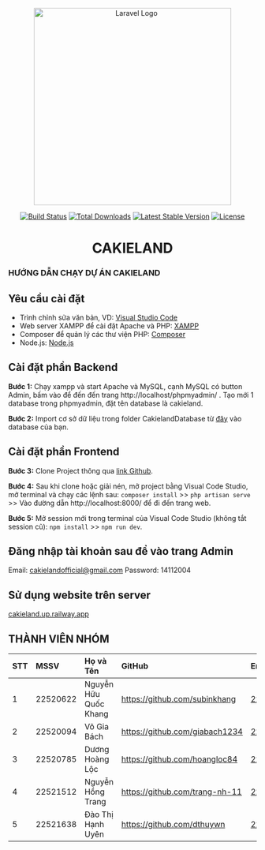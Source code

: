 <p align="center"><a href="https://laravel.com" target="_blank"><img src="https://raw.githubusercontent.com/laravel/art/master/logo-lockup/5%20SVG/2%20CMYK/1%20Full%20Color/laravel-logolockup-cmyk-red.svg" width="400" alt="Laravel Logo"></a></p>

<p align="center">
<a href="https://github.com/laravel/framework/actions"><img src="https://github.com/laravel/framework/workflows/tests/badge.svg" alt="Build Status"></a>
<a href="https://packagist.org/packages/laravel/framework"><img src="https://img.shields.io/packagist/dt/laravel/framework" alt="Total Downloads"></a>
<a href="https://packagist.org/packages/laravel/framework"><img src="https://img.shields.io/packagist/v/laravel/framework" alt="Latest Stable Version"></a>
<a href="https://packagist.org/packages/laravel/framework"><img src="https://img.shields.io/packagist/l/laravel/framework" alt="License"></a>
</p>

<h1 align="center"><b>CAKIELAND</b></h1>

### HƯỚNG DẪN CHẠY DỰ ÁN CAKIELAND

## Yêu cầu cài đặt

- Trình chỉnh sửa văn bản, VD: [Visual Studio Code](https://code.visualstudio.com/download)
- Web server XAMPP để cài đặt Apache và PHP: [XAMPP](https://www.apachefriends.org/download.html)
- Composer để quản lý các thư viện PHP: [Composer](https://getcomposer.org/download/)
- Node.js: [Node.js](https://nodejs.org/en/download)

## Cài đặt phần Backend

**Bước 1:** Chạy xampp và start Apache và MySQL, cạnh MySQL có button Admin, bấm vào để đến đến trang http://localhost/phpmyadmin/ . Tạo mới 1 database trong phpmyadmin, đặt tên database là cakieland.

**Bước 2:** Import cơ sở dữ liệu trong folder CakielandDatabase từ [đây](https://github.com/subinkhang/CakielandProject.git) vào database của bạn.

## Cài đặt phần Frontend

**Bước 3:** Clone Project thông qua [link Github](https://github.com/subinkhang/CakielandProject.git).

**Bước 4:** Sau khi clone hoặc giải nén, mở project bằng Visual Code Studio, mở terminal và chạy các lệnh sau: `composer install` >> `php artisan serve` >> Vào đường dẫn http://localhost:8000/ để đi đến trang web.

**Bước 5:** Mở session mới trong terminal của Visual Code Studio (không tắt session cũ): `npm install` >> `npm run dev`.
## Đăng nhập tài khoản sau để vào trang Admin
Email: cakielandofficial@gmail.com
Password: 14112004

## Sử dụng website trên server
[cakieland.up.railway.app](http://cakieland.up.railway.app)

## THÀNH VIÊN NHÓM
| STT | MSSV     | Họ và Tên             | GitHub                            | Email                  |
| :-- | :------- | :-------------------- | :-------------------------------- | :--------------------- |
| 1   | 22520622 | Nguyễn Hữu Quốc Khang | https://github.com/subinkhang     | 22520622@gm.uit.edu.vn |
| 2   | 22520094 | Võ Gia Bách           | https://github.com/giabach1234    | 22520094@gm.uit.edu.vn |
| 3   | 22520785 | Dương Hoàng Lộc       | https://github.com/hoangloc84     | 22520785@gm.uit.edu.vn |
| 4   | 22521512 | Nguyễn Hồng Trang     | https://github.com/trang-nh-11    | 22521512@gm.uit.edu.vn |
| 5   | 22521638 | Đào Thị Hạnh Uyên     | https://github.com/dthuywn        | 22521638@gm.uit.edu.vn |